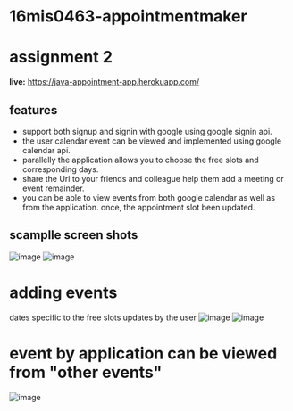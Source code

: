 # 16mis0463-appointmentmaker

# assignment 2

**live:** https://java-appointment-app.herokuapp.com/

## features
* support both signup and signin with google using google signin api.
* the user calendar event can be viewed and implemented using google calendar api.
* parallelly the application allows you to choose the free slots and corresponding days.
* share the Url to your friends and colleague help them add a meeting or event remainder.
* you can be able to view events from both google calendar as well as from the application. once, the appointment slot been updated.

## scamplle screen shots

![image](https://user-images.githubusercontent.com/64268236/84596894-ebe4b200-ae7d-11ea-891f-2a2fed2bd5c3.png)
![image](https://user-images.githubusercontent.com/64268236/84595980-9ce84e00-ae78-11ea-81a6-c2d8f7107850.png)

# adding events

dates specific to the free slots updates by the user
![image](https://user-images.githubusercontent.com/64268236/84596075-2b5ccf80-ae79-11ea-9778-51e0b3849e62.png)
![image](https://user-images.githubusercontent.com/64268236/84596226-13398000-ae7a-11ea-9216-ba94b2d6a873.png)

# event by application can be viewed from "other events"

![image](https://user-images.githubusercontent.com/64268236/84596269-48de6900-ae7a-11ea-9ea2-a0e5643bf38b.png)

